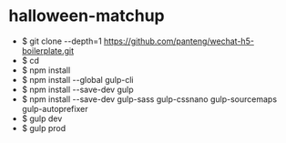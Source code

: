 # halloween-matchup
- $ git clone --depth=1 https://github.com/panteng/wechat-h5-boilerplate.git <your-project-name>
- $ cd <your-project-name>
- $ npm install
- $ npm install --global gulp-cli
- $ npm install --save-dev gulp
- $ npm install --save-dev gulp-sass gulp-cssnano gulp-sourcemaps gulp-autoprefixer
- $ gulp dev
- $ gulp prod

